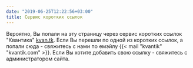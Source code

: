 ```yaml
---
date: "2019-06-25T12:22:56+03:00"
title: Сервис коротких ссылок
---
```


Вероятно, Вы попали на эту страницу через сервис коротких ссылок "Квантика" [kvan.tk](https://kvan.tk).
Если Вы перешли по одной из коротких ссылок, а попали сюда - свяжитесь с нами по емэйлу {{< mail "kvantik" "kvantik.com" >}}.
Если Вы хотите добавить свою ссылку - свяжитесь с администратором сайта.



